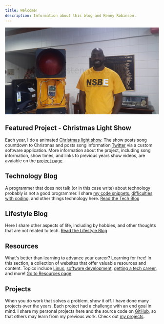 ```yaml
---
title: Welcome!
description: Information about this blog and Kenny Robinson.
---
```


![Kenny with traffic light](/images/jumbotron_kenny.jpg)

## Featured Project - Christmas Light Show

Each year, I do a animated [Christmas light show](/projects/christmas-light-show). The show posts song 
countdown to Christmas and posts song information 
<a href="https://twitter.com/hplightshow" target="_blank">Twitter</a> via a custom software application.
More information about the project, including song information, show times, and links to previous 
years show videos, are avaiable on the [project page](/project/christmas-light-show).

## Technology Blog

A programmer that does not talk (or in this case write) about technology probably is not a good programmer. 
I share 
[my code snippets](/technology/2022.09.17-length-of-shell-variable/), 
[difficulties with coding](/technology/2021.08.12-jquery-validator-with-parameter/), 
and other things technology here.
[Read the Tech Blog](/technology)

## Lifestyle Blog

Here I share other aspects of life, including by hobbies, and other thoughts that are not related to tech. 
[Read the Lifestyle Blog](/lifestyle)

## Resources

What's better than learning to advance your career? Learning for free! In this section, a collection of websites
that offer valuable resources and content. Topics include 
[Linux](/resources#linux), 
[software development](/resources#web-and-software-development), 
[getting a tech career](/resources/getting-into-tech), and more! 
[Go to Resources page](/resources)

## Projects

When you do work that solves a problem, show it off. I have done many projects over the years. Each project
had a challenge with an end goal in mind. I share my personal projects here and the source code on 
<a href="https://github.com/almostengr" target="_blank">GitHub</a>, 
so that others may learn from my previous work.
Check out [my projects](/projects).
